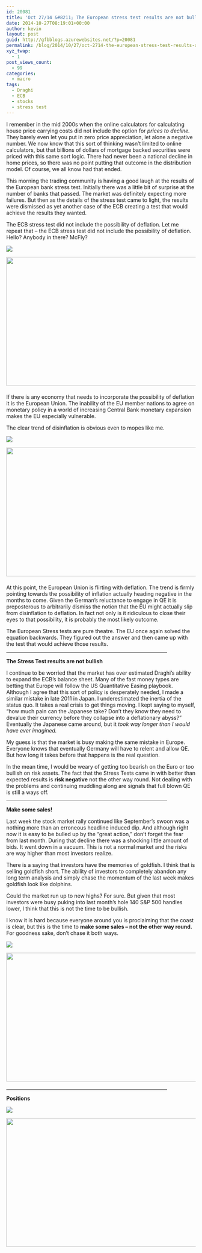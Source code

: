 ```yaml
---
id: 20081
title: 'Oct 27/14 &#8211; The European stress test results are not bullish'
date: 2014-10-27T08:19:01+00:00
author: kevin
layout: post
guid: http://gfbblogs.azurewebsites.net/?p=20081
permalink: /blog/2014/10/27/oct-2714-the-european-stress-test-results-are-not-bullish/
xyz_twap:
  - 1
post_views_count:
  - 99
categories:
  - macro
tags:
  - Draghi
  - ECB
  - stocks
  - stress test
---
```

I remember in the mid 2000s when the online calculators for calculating house price carrying costs did not include the option for _prices to decline._ They barely even let you put in zero price appreciation, let alone a negative number. We now know that this sort of thinking wasn&#8217;t limited to online calculators, but that billions of dollars of mortgage backed securities were priced with this same sort logic. There had never been a national decline in home prices, so there was no point putting that outcome in the distribution model. Of course, we all know had that ended. 

This morning the trading community is having a good laugh at the results of the European bank stress test. Initially there was a little bit of surprise at the number of banks that passed. The market was definitely expecting more failures. But then as the details of the stress test came to light, the results were dismissed as yet another case of the ECB creating a test that would achieve the results they wanted. 

The ECB stress test did not include the possibility of deflation. Let me repeat that &#8211; the ECB stress test did not include the possibility of deflation. Hello? Anybody in there? McFly? 


  <img src="http://themacrotourist.com/pictures/Azure/mcflyOct2714.png"><img class="size-full wp-image-14271" style="padding-top: 1.0em;padding-bottom: 0.5em;" style="margin:30px auto;display:block;" src="http://themacrotourist.com/pictures/Azure/mcflyOct2714.png" width="600" height="342">

If there is any economy that needs to incorporate the possibility of deflation it is the European Union. The inability of the EU member nations to agree on monetary policy in a world of increasing Central Bank monetary expansion makes the EU especially vulnerable. 

The clear trend of disinflation is obvious even to mopes like me.


  <img src="http://themacrotourist.com/pictures/Azure/EUCPIOct2714.png"><img class="size-full wp-image-14271" style="padding-top: 1.0em;padding-bottom: 0.5em;" style="margin:30px auto;display:block;" src="http://themacrotourist.com/pictures/Azure/EUCPIOct2714.png" width="600" height="342">

At this point, the European Union is flirting with deflation. The trend is firmly pointing towards the possibility of inflation actually heading negative in the months to come. Given the German&#8217;s reluctance to engage in QE it is preposterous to arbitrarily dismiss the notion that the EU might actually slip from disinflation to deflation. In fact not only is it ridiculous to close their eyes to that possibility, it is probably the most likely outcome. 

The European Stress tests are pure theatre. The EU once again solved the equation backwards. They figured out the answer and then came up with the test that would achieve those results. 

<hr size="3" width="85%" />

**The Stress Test results are not bullish**

I continue to be worried that the market has over estimated Draghi&#8217;s ability to expand the ECB&#8217;s balance sheet. Many of the fast money types are betting that Europe will follow the US Quantitative Easing playbook. Although I agree that this sort of policy is desperately needed, I made a similar mistake in late 2011 in Japan. I underestimated the inertia of the status quo. It takes a real crisis to get things moving. I kept saying to myself, &#8220;how much pain can the Japanese take? Don&#8217;t they know they need to devalue their currency before they collapse into a deflationary abyss?&#8221; Eventually the Japanese came around, but it _took way longer than I would have ever imagined._ 

My guess is that the market is busy making the same mistake in Europe. Everyone knows that eventually Germany will have to relent and allow QE. But how long it takes before that happens is the real question. 

In the mean time, I would be weary of getting too bearish on the Euro or too bullish on risk assets. The fact that the Stress Tests came in with better than expected results is **risk negative** not the other way round. Not dealing with the problems and continuing muddling along are signals that full blown QE is still a ways off. 

<hr size="3" width="85%" />

**Make some sales!**

Last week the stock market rally continued like September&#8217;s swoon was a nothing more than an erroneous headline induced dip. And although right now it is easy to be bulled up by the &#8220;great action,&#8221; don&#8217;t forget the fear from last month. During that decline there was a shocking little amount of bids. It went down in a vacuum. This is not a normal market and the risks are way higher than most investors realize. 

There is a saying that investors have the memories of goldfish. I think that is selling goldfish short. The ability of investors to completely abandon any long term analysis and simply chase the momentum of the last week makes goldfish look like dolphins.

Could the market run up to new highs? For sure. But given that most investors were busy puking into last month&#8217;s hole 140 S&P 500 handles lower, I think that this is not the time to be bullish. 

I know it is hard because everyone around you is proclaiming that the coast is clear, but this is the time to **make some sales &#8211; not the other way round.** For goodness sake, don&#8217;t chase it both ways. 


  <img src="http://themacrotourist.com/pictures/Azure/SPXOct2714.png"><img class="size-full wp-image-14271" style="padding-top: 1.0em;padding-bottom: 0.5em;" style="margin:30px auto;display:block;" src="http://themacrotourist.com/pictures/Azure/SPXOct2714.png" width="600" height="342">

<hr size="3" width="85%" />

**Positions**


  <img src="http://themacrotourist.com/pictures/Azure/PositionsOct2714.png"><img class="size-full wp-image-14271" style="padding-top: 1.0em;padding-bottom: 0.5em;" style="margin:30px auto;display:block;" src="http://themacrotourist.com/pictures/Azure/PositionsOct2714.png" width="600" height="342"></p>
